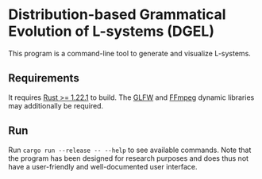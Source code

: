 # Distribution-based Grammatical Evolution of L-systems (DGEL)

This program is a command-line tool to generate and visualize L-systems.

## Requirements

It requires [Rust >= 1.22.1](https://www.rust-lang.org/en-US/install.html) to build.
The [GLFW](http://www.glfw.org/download.html) and [FFmpeg](https://ffmpeg.org/download.html) dynamic libraries may additionally be required.

## Run

Run `cargo run --release -- --help` to see available commands.
Note that the program has been designed for research purposes and does thus not have a user-friendly and well-documented user interface.
